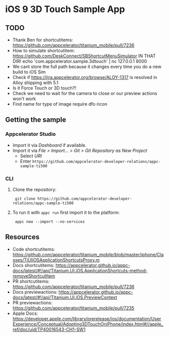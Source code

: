 # iOS 9 3D Touch Sample App



## TODO

* Thank Ben for shortcutitems: https://github.com/appcelerator/titanium_mobile/pull/7236
* How to simulate shortcutitem: https://github.com/DeskConnect/SBShortcutMenuSimulator
	IN THAT DIR!
	echo 'com.appcelerator.sample.3dtouch' | nc 127.0.0.1 8000
* We cant store the full path because it changes every time you do a new build to iOS Sim
* Check if https://jira.appcelerator.org/browse/ALOY-1317 is resolved in Alloy shipping with 5.1
* Is it Force Touch or 3D touch?!
* Check we need to wait for the camera to close or our preview actions won't work
* Find name for type of image require dfo ricon

## Getting the sample

### Appcelerator Studio

* Import it via *Dashboard* if available.
* Import it via *File > Import... > Git > Git Repository as New Project*
	* Select *URI*
	* Enter `https://github.com/appcelerator-developer-relations/appc-sample-ti500`

### CLI

1. Clone the repository:

		git clone https://github.com/appcelerator-developer-relations/appc-sample-ti500

2. To run it with `appc run` first import it to the platform:

		appc new --import --no-services

## Resources

* Code shortcutitems: https://github.com/appcelerator/titanium_mobile/blob/master/iphone/Classes/TiUIiOSApplicationShortcutsProxy.m
* Docs shortcutitems: https://appcelerator.github.io/appc-docs/latest/#!/api/Titanium.UI.iOS.ApplicationShortcuts-method-removeShortcutItem
* PR shortcutitems: https://github.com/appcelerator/titanium_mobile/pull/7236
* Docs previewactions: https://appcelerator.github.io/appc-docs/latest/#!/api/Titanium.UI.iOS.PreviewContext
* PR previewactions: https://github.com/appcelerator/titanium_mobile/pull/7235
* Apple Docs: https://developer.apple.com/library/prerelease/ios/documentation/UserExperience/Conceptual/Adopting3DTouchOniPhone/index.html#//apple_ref/doc/uid/TP40016543-CH1-SW1